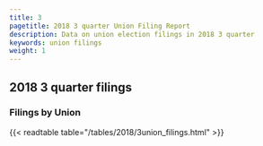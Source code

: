 ```yaml
---
title: 3
pagetitle: 2018 3 quarter Union Filing Report
description: Data on union election filings in 2018 3 quarter 
keywords: union filings
weight: 1
---
```


## 2018 3 quarter filings

### Filings by Union
{{< readtable table="/tables/2018/3union_filings.html" >}}
